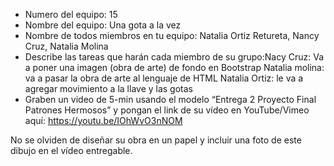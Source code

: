- Numero del equipo: 15
- Nombre del equipo: Una gota a la vez
- Nombre de todos miembros en tu equipo: Natalia Ortiz Retureta, Nancy Cruz, Natalia Molina 
- Describe las tareas que harán cada miembro de su grupo:Nacy Cruz: Va a poner una imagen (obra de arte) de fondo en Bootstrap 
                                                         Natalia molina: va a pasar la obra de arte al lenguaje de HTML
                                                         Natalia Ortiz: le va a agregar movimiento a la llave y las gotas 
- Graben un video de 5-min usando el modelo “Entrega 2 Proyecto Final Patrones Hermosos” y pongan el link de su vídeo en YouTube/Vimeo aquí: 
https://youtu.be/IOhWvO3nNOM

No se olviden de diseñar su obra en un papel y incluir una foto de este dibujo en el vídeo entregable.

